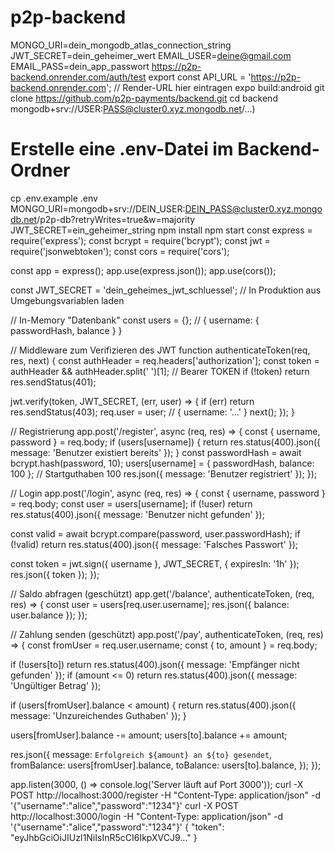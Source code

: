 # p2p-backend
MONGO_URI=dein_mongodb_atlas_connection_string
JWT_SECRET=dein_geheimer_wert
EMAIL_USER=deine@gmail.com
EMAIL_PASS=dein_app_passwort
https://p2p-backend.onrender.com/auth/test
export const API_URL = 'https://p2p-backend.onrender.com'; // Render-URL hier eintragen
expo build:android
git clone https://github.com/p2p-payments/backend.git
cd backend
mongodb+srv://USER:PASS@cluster0.xyz.mongodb.net/...)
# Erstelle eine .env-Datei im Backend-Ordner
cp .env.example .env
MONGO_URI=mongodb+srv://DEIN_USER:DEIN_PASS@cluster0.xyz.mongodb.net/p2p-db?retryWrites=true&w=majority
JWT_SECRET=ein_geheimer_string
npm install
npm start
const express = require('express');
const bcrypt = require('bcrypt');
const jwt = require('jsonwebtoken');
const cors = require('cors');

const app = express();
app.use(express.json());
app.use(cors());

const JWT_SECRET = 'dein_geheimes_jwt_schluessel'; // In Produktion aus Umgebungsvariablen laden

// In-Memory "Datenbank"
const users = {}; // { username: { passwordHash, balance } }

// Middleware zum Verifizieren des JWT
function authenticateToken(req, res, next) {
  const authHeader = req.headers['authorization'];
  const token = authHeader && authHeader.split(' ')[1]; // Bearer TOKEN
  if (!token) return res.sendStatus(401);

  jwt.verify(token, JWT_SECRET, (err, user) => {
    if (err) return res.sendStatus(403);
    req.user = user; // { username: '...' }
    next();
  });
}

// Registrierung
app.post('/register', async (req, res) => {
  const { username, password } = req.body;
  if (users[username]) {
    return res.status(400).json({ message: 'Benutzer existiert bereits' });
  }
  const passwordHash = await bcrypt.hash(password, 10);
  users[username] = { passwordHash, balance: 100 }; // Startguthaben 100
  res.json({ message: 'Benutzer registriert' });
});

// Login
app.post('/login', async (req, res) => {
  const { username, password } = req.body;
  const user = users[username];
  if (!user) return res.status(400).json({ message: 'Benutzer nicht gefunden' });

  const valid = await bcrypt.compare(password, user.passwordHash);
  if (!valid) return res.status(400).json({ message: 'Falsches Passwort' });

  const token = jwt.sign({ username }, JWT_SECRET, { expiresIn: '1h' });
  res.json({ token });
});

// Saldo abfragen (geschützt)
app.get('/balance', authenticateToken, (req, res) => {
  const user = users[req.user.username];
  res.json({ balance: user.balance });
});

// Zahlung senden (geschützt)
app.post('/pay', authenticateToken, (req, res) => {
  const fromUser = req.user.username;
  const { to, amount } = req.body;

  if (!users[to]) return res.status(400).json({ message: 'Empfänger nicht gefunden' });
  if (amount <= 0) return res.status(400).json({ message: 'Ungültiger Betrag' });

  if (users[fromUser].balance < amount) {
    return res.status(400).json({ message: 'Unzureichendes Guthaben' });
  }

  users[fromUser].balance -= amount;
  users[to].balance += amount;

  res.json({
    message: `Erfolgreich ${amount} an ${to} gesendet`,
    fromBalance: users[fromUser].balance,
    toBalance: users[to].balance,
  });
});

app.listen(3000, () => console.log('Server läuft auf Port 3000'));
curl -X POST http://localhost:3000/register -H "Content-Type: application/json" -d '{"username":"alice","password":"1234"}'
curl -X POST http://localhost:3000/login -H "Content-Type: application/json" -d '{"username":"alice","password":"1234"}'
{ "token": "eyJhbGciOiJIUzI1NiIsInR5cCI6IkpXVCJ9..." }
